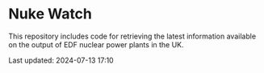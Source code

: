 # Nuke Watch

This repository includes code for retrieving the latest information available on the output of EDF nuclear power plants in the UK.

Last updated: 2024-07-13 17:10